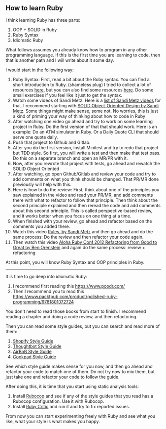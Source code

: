## How to learn Ruby

I think learning Ruby has three parts:
1. OOP + SOLID in Ruby
2. Ruby Syntax
3. Idiomatic Ruby

What follows assumes you already know how to program in any other programming language. If this is the first time you are learning to code, then that is another path and I will write about it some day. 

I would start in the following way: 
1. Ruby Syntax: First, read a bit about the Ruby syntax. You can find a short introduction to Ruby. (shameless plug) I tried to collect a lot of resources [here](https://ghinda.com/blog/programming/ruby/2021/learning-ruby.html#learning-ruby-where-and-how), but you can also find some resources [here](https://rubyandrails.info). Do some small exercises if you feel like it just to get the syntax. 
2. Watch some videos of Sandi Metz. Here is a [list of Sandi Metz videos](https://www.youtube.com/results?search_query=sandi+metz) for that. I recommend starting with [SOLID Object-Oriented Design by Sandi Metz](https://www.youtube.com/watch?v=v-2yFMzxqwU). Some things might make sense, some not. No worries, this is just a kind of priming your way of thinking about how to code in Ruby
3. After watching one video go ahead and try to work on some learning project in Ruby. Do the first version of that that should work. Here is an example: Do an ATM simulator in Ruby. Or a Daily Quote CLI that should serve one quote daily. 
4. Push that project to Github and Gitlab. 
5. After you do the first version, install Minitest and try to redo that project but TDD style. So first, you will write a test and then make that test pass. Do this on a separate branch and open an MR/PR with it. 
6. Now, after you rewrote that project with tests, go ahead and rewatch the SOLID Object Oriented
7. After watching, go open Github/Gitlab and review your code and try to add comments on what you think should be changed. That PR/MR done previously will help with this. 
8. Here is how to do the review: First, think about one of the principles you saw explained in the video and read your PR/MR, and add comments there with what to refactor to follow that principle. Then think about the second principle explained and then reread the code and add comments about this second principle. This is called perspective-based review, and it works better when you focus on one thing at a time.
9. When finished with your review, go ahead and refactor based on the comments you added there.
10. Watch this video [Rules, by Sandi Metz](https://www.youtube.com/watch?v=npOGOmkxuio) and then go ahead and do the same process: Do the review and then refactor your code again.
11. Then watch this video [Aloha Ruby Conf 2012 Refactoring from Good to Great by Ben Orenstein](https://www.youtube.com/watch?v=DC-pQPq0acs) and again do the same process: review + refactoring

At this point, you will know Ruby Syntax and OOP principles in Ruby. 

---

It is time to go deep into idiomatic Ruby: 
1. I recommend first reading this https://www.poodr.com/
2. Then I recommend you to read this https://www.packtpub.com/product/polished-ruby-programming/9781801072724

You don't need to read those books from start to finish. I recommend reading a chapter and doing a code review, and then refactoring.

Then you can read some style guides, but you can search and read more of them: 
1. [Shopify Style Guide](https://ruby-style-guide.shopify.dev/)
2. [Thoughtbot Style Guide](https://github.com/thoughtbot/guides/tree/main/ruby)
3. [AirBnB Style Guide](https://airbnb.io/projects/ruby/)
4. [Cookpad Style Guide](https://github.com/cookpad/styleguide/blob/master/ruby.en.md)

See which style guide makes sense for you now, and then go ahead and refactor your code to match one of them. Do not try now to mix them, but just take one and refactor your code to follow the guide. 

After doing this, it is time that you start using static analysis tools:
1. Install [Rubocop](https://github.com/rubocop/rubocop) and see if any of the style guides that you read has a Rubocop configuration. Use it with Rubocop. 
2. Install [Ruby Critic](https://github.com/whitesmith/rubycritic) and run it and try to fix reported issues. 

From now you can start experimenting freely with Ruby and see what you like, what your style is what makes you happy. 


